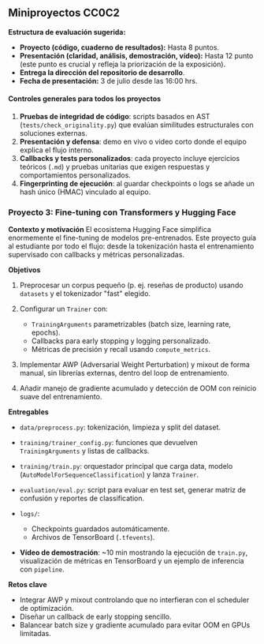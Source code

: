 ## Miniproyectos CC0C2

**Estructura de evaluación sugerida:**
* **Proyecto (código, cuaderno de resultados):** Hasta 8 puntos.
* **Presentación (claridad, análisis, demostración, vídeo):** Hasta 12 punto (este punto es crucial y refleja la priorización de la exposición).
* **Entrega la dirección del repositorio de desarrollo**.
* **Fecha de presentación:** 3 de julio desde las 16:00 hrs.

#### Controles generales para todos los proyectos

1. **Pruebas de integridad de código**: scripts basados en AST (`tests/check_originality.py`) que evalúan similitudes estructurales con soluciones externas.
2. **Presentación y defensa**: demo en vivo o video corto donde el equipo explica el flujo interno.
3. **Callbacks y tests personalizados**: cada proyecto incluye ejercicios teóricos (`.md`) y pruebas unitarias que exigen respuestas y comportamientos personalizados.
4. **Fingerprinting de ejecución**: al guardar checkpoints o logs se añade un hash único (HMAC) vinculado al equipo.

### Proyecto 3: Fine-tuning con Transformers y Hugging Face

**Contexto y motivación**
El ecosistema Hugging Face simplifica enormemente el fine-tuning de modelos pre-entrenados. Este proyecto guía al estudiante por todo el flujo: desde la tokenización hasta el entrenamiento supervisado con callbacks y métricas personalizadas.

**Objetivos**

1. Preprocesar un corpus pequeño (p. ej. reseñas de producto) usando `datasets` y el tokenizador "fast" elegido.
2. Configurar un `Trainer` con:

   * `TrainingArguments` parametrizables (batch size, learning rate, epochs).
   * Callbacks para early stopping y logging personalizado.
   * Métricas de precisión y recall usando `compute_metrics`.
3. Implementar AWP (Adversarial Weight Perturbation) y mixout de forma manual, sin librerías externas, dentro del loop de entrenamiento.
4. Añadir manejo de gradiente acumulado y detección de OOM con reinicio suave del entrenamiento.

**Entregables**

* `data/preprocess.py`: tokenización, limpieza y split del dataset.
* `training/trainer_config.py`: funciones que devuelven `TrainingArguments` y listas de callbacks.
* `training/train.py`: orquestador principal que carga data, modelo (`AutoModelForSequenceClassification`) y lanza `Trainer`.
* `evaluation/eval.py`: script para evaluar en test set, generar matriz de confusión y reportes de classification.
* `logs/`:

  * Checkpoints guardados automáticamente.
  * Archivos de TensorBoard (`.tfevents`).
* **Vídeo de demostración**: \~10 min mostrando la ejecución de `train.py`, visualización de métricas en TensorBoard y un ejemplo de inferencia con `pipeline`.

**Retos clave**

* Integrar AWP y mixout controlando que no interfieran con el scheduler de optimización.
* Diseñar un callback de early stopping sencillo.
* Balancear batch size y gradiente acumulado para evitar OOM en GPUs limitadas.